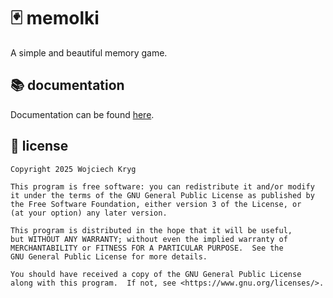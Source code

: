 # 🃏 memolki
A simple and beautiful memory game.

## 📚 documentation

Documentation can be found [here](./docs/docs.md).

## 📄 license
```
Copyright 2025 Wojciech Kryg

This program is free software: you can redistribute it and/or modify
it under the terms of the GNU General Public License as published by
the Free Software Foundation, either version 3 of the License, or
(at your option) any later version.

This program is distributed in the hope that it will be useful,
but WITHOUT ANY WARRANTY; without even the implied warranty of
MERCHANTABILITY or FITNESS FOR A PARTICULAR PURPOSE.  See the
GNU General Public License for more details.

You should have received a copy of the GNU General Public License
along with this program.  If not, see <https://www.gnu.org/licenses/>.
```
